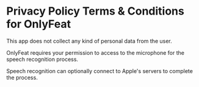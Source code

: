 # Privacy Policy Terms & Conditions for OnlyFeat
  
  This app does not collect any kind of personal data from the user.
  
  OnlyFeat requires your permission to access to the microphone for the speech recognition process.
  
  Speech recognition can optionally connect to Apple's servers to complete the process.


